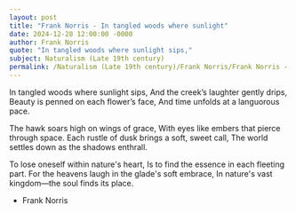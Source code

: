 ```yaml
---
layout: post
title: "Frank Norris - In tangled woods where sunlight"
date: 2024-12-28 12:00:00 -0000
author: Frank Norris
quote: "In tangled woods where sunlight sips,"
subject: Naturalism (Late 19th century)
permalink: /Naturalism (Late 19th century)/Frank Norris/Frank Norris - In tangled woods where sunlight
---
```


In tangled woods where sunlight sips,
And the creek’s laughter gently drips,
Beauty is penned on each flower’s face,
And time unfolds at a languorous pace.

The hawk soars high on wings of grace,
With eyes like embers that pierce through space.
Each rustle of dusk brings a soft, sweet call,
The world settles down as the shadows enthrall.

To lose oneself within nature's heart,
Is to find the essence in each fleeting part.
For the heavens laugh in the glade's soft embrace,
In nature's vast kingdom—the soul finds its place.

- Frank Norris
